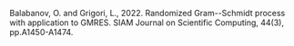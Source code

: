 Balabanov, O. and Grigori, L., 2022. Randomized Gram--Schmidt process with application to GMRES. SIAM Journal on Scientific Computing, 44(3), pp.A1450-A1474.
